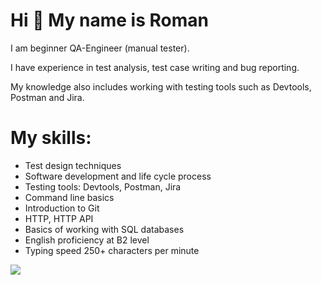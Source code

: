 Hi 👋 My name is Roman
======================

I am beginner QA-Engineer (manual tester). 

I have experience in test analysis, test case writing and bug reporting. 

My knowledge also includes working with testing tools such as Devtools, Postman and Jira.

My skills:
======================
* Test design techniques
* Software development and life cycle process
* Testing tools: Devtools, Postman, Jira
* Command line basics
* Introduction to Git
* HTTP, HTTP API
* Basics of working with SQL databases
* English proficiency at B2 level
* Typing speed 250+ characters per minute

![](http://github-profile-summary-cards.vercel.app/api/cards/profile-details?username=RomannRoss&theme=github)

